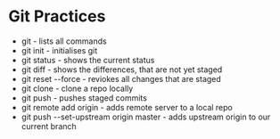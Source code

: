 # Git Practices 

 - git - lists all commands
 - git init - initialises git
 - git status - shows the current status 
 - git diff - shows the differences, that are not yet staged
 - git reset --force - reviokes all changes that are staged
 - git clone <repo-address> - clone a repo locally
 - git push - pushes staged commits
 - git remote add origin <repo-address> - adds remote server to a local repo
 - git push --set-upstream origin master - adds upstream origin to our current branch